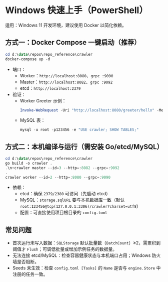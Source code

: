 # Windows 快速上手（PowerShell）

适用：Windows 11 开发环境，建议使用 Docker 以简化依赖。

## 方式一：Docker Compose 一键启动（推荐）
```powershell
cd d:\data\repos\repo_reference\crawler
docker-compose up -d
```
- 端口：
  - Worker：`http://localhost:8080`、`grpc :9090`
  - Master：`http://localhost:8082`、`grpc :9092`
  - etcd：`http://localhost:2379`
- 验证：
  - Worker Greeter 示例：
    ```powershell
    Invoke-WebRequest -Uri "http://localhost:8080/greeter/hello" -Method POST -Body "name=test" -ContentType "application/x-www-form-urlencoded"
    ```
  - MySQL 表：
    ```powershell
    mysql -u root -p123456 -e "USE crawler; SHOW TABLES;"
    ```

## 方式二：本机编译与运行（需安装 Go/etcd/MySQL）
```powershell
cd d:\data\repos\repo_reference\crawler
go build -o crawler .
.\n+crawler master --id=3 --http=:8082 --grpc=:9092
.
crawler worker --id=2 --http=:8080 --grpc=:9090
```
- 依赖：
  - etcd：确保 `2379/2380` 可访问（先启动 etcd）
  - MySQL：`storage.sqlURL` 要与本机数据库一致（默认 `root:123456@tcp(127.0.0.1:3306)/crawler?charset=utf8`）
  - 配置：可直接使用项目根目录的 `config.toml`

## 常见问题
- 首次运行未写入数据：`SQLStorage` 默认批量数（`BatchCount`）≥2，需累积到阈值才 `Flush`；可调低批量或增加示例任务的数据量。
- 无法连接 etcd/MySQL：检查容器健康状态与本机端口占用；Windows 防火墙是否阻断。
- Seeds 未生效：检查 `config.toml [Tasks]` 的 `Name` 是否与 `engine.Store` 中注册的任务一致。